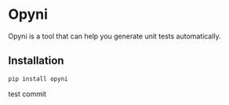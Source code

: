 # Opyni

Opyni is a tool that can help you generate unit tests automatically.

## Installation

```bash
pip install opyni
```

test commit
